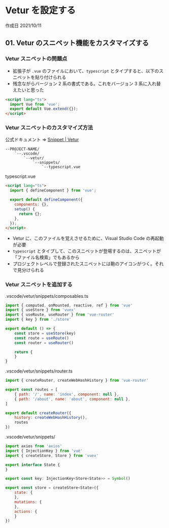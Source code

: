 # Vetur を設定する

作成日 2021/10/11

## 01. Vetur のスニペット機能をカスタマイズする

### Vetur スニペットの問題点

- 拡張子が `.vue` のファイルにおいて、`typescript` とタイプすると、以下のスニペットを貼り付けられる
- 残念ながらバージョン 2 系の書式である。これをバージョン 3 系に入れ替えたいと思った

```html
<script lang="ts">
  import Vue from 'vue';
  export default Vue.extend({});
</script>
```

### Vetur スニペットのカスタマイズ方法

公式ドキュメント => [Snippet \| Vetur](https://vuejs.github.io/vetur/guide/snippet.html)

```text
--PROJECT-NAME/
    `--.vscode/
        `--vetur/
            `--snippets/
                `--typescript.vue
```

typescript.vue

```html
<script lang="ts">
  import { defineComponent } from 'vue';

  export default defineComponent({
    components: {},
    setup() {
      return {};
    },
  });
</script>
```

- Vetur に、このファイルを覚えさせるために、Visual Studio Code の再起動が必要
- `typescript` とタイプして、このスニペットが登場するのは、スニペットが「ファイル名検索」でもあるから
- プロジェクトレベルで登録されたスニペットには鞄のアイコンがつく。それで見分けられる

### Vetur スニペットを追加する

.vscode/vetur/snippets/composables.ts

```javascript
import { computed, onMounted, reactive, ref } from 'vue'
import { useStore } from 'vuex'
import { useRoute, useRouter } from 'vue-router'
import { key } from './store'

export default () => {
    const store = useStore(key)
    const route = useRoute()
    const router = useRouter()

    return {
    }
}
```

.vscode/vetur/snippets/router.ts

```javascript
import { createRouter, createWebHashHistory } from 'vue-router'

export const routes = [
    { path: '/', name: 'index', component: null },
    { path: '/about', name: 'about', component: null },
]

export default createRouter({
    history: createWebHashHistory(),
    routes
})
```

.vscode/vetur/snippets/

```javascript
import axios from 'axios'
import { InjectionKey } from 'vue'
import { createStore, Store } from 'vuex'

export interface State {
}

export const key: InjectionKey<Store<State>> = Symbol()

export const store = createStore<State>({
    state: {
    },
    mutations: {
    },
    actions: {
    }
})
```

